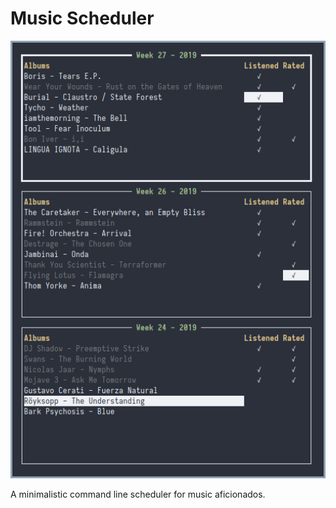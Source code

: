 # Music Scheduler
![](img/screen.png)

A minimalistic command line scheduler for music aficionados.
